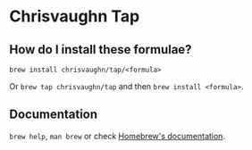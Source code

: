 # Chrisvaughn Tap

## How do I install these formulae?

`brew install chrisvaughn/tap/<formula>`

Or `brew tap chrisvaughn/tap` and then `brew install <formula>`.

## Documentation

`brew help`, `man brew` or check [Homebrew's documentation](https://docs.brew.sh).
